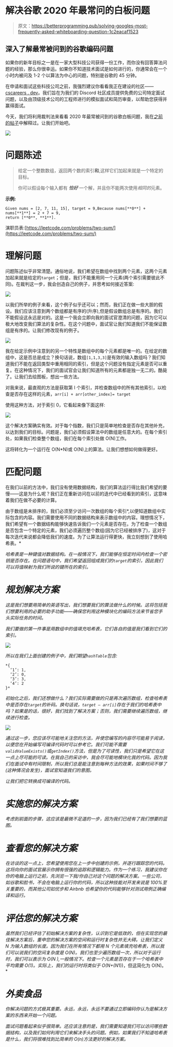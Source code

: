 # 解决谷歌 2020 年最常问的白板问题

> 原文：<https://betterprogramming.pub/solving-googles-most-frequently-asked-whiteboarding-question-1c2eacaf1523>

## 深入了解最常被问到的谷歌编码问题

如果你的新年目标之一是在一家大型科技公司获得一份工作，而你没有回答算法问题的经验，那么你很幸运。如果你不知道技术面试是如何进行的，你通常会在一个小时内被问及 1-2 个以算法为中心的问题，特别是谷歌的 45 分钟。

在申请和面试这些科技公司之前，我强烈建议你看看我正在建设的社区——[cscareers . dev](https://cscareers.dev/)。我们旨在为我们的 Discord 社区成员提供免费的公司特定面试问题，以及由顶级技术公司的工程师进行的模拟面试和简历审查，以帮助您获得并赢得面试。

今天，我们将利用裁判法来看看 2020 年最常被问到的谷歌白板问题，我在[之前的帖子](https://medium.com/better-programming/how-to-stop-being-afraid-of-technical-interviews-b60b064ff003)中解释过。让我们开始吧。

![](img/cf8133d768c21da3f2a6a189aa9cf8e5.png)

# 问题陈述

> 给定一个整数数组，返回两个数的索引**和**,这样它们加起来就是一个特定的目标。
> 
> 你可以假设每个输入都有 ***恰好*** 一个解，并且你不能两次使用*相同的*元素。

**示例:**

```
Given nums = [2, 7, 11, 15], target = 9,Because nums[**0**] + nums[**1**] = 2 + 7 = 9,
return [**0**, **1**].
```

演职员表:[https://leetcode.com/problems/two-sum/](https://leetcode.com/problems/two-sum/)

# 理解问题

问题陈述似乎非常清楚。通俗地说，我们希望在数组中找到两个元素，这两个元素加起来就是给定的`target`；但是，我们不能重用同一个元素(两个索引需要彼此不同)。在裁判这一步，我会创造自己的例子，并思考如何接近答案:

![](img/e2f41824b8937c1b0085a3d152f5947f.png)

以我们所举的例子来看，这个例子似乎还可以；然而，我们正在做一些大胆的假设。我们应该注意到两个数组都是有序的(升序),但是假设数组总是有序的。我们不能假设这永远是对的。这是一个我会立即向我的面试官澄清的问题，因为它可以极大地改变我们算法的复杂性。在这个问题中，面试官让我们知道我们不能保证数组是有序的。让我们修改现有的例子。

![](img/268df1050b36112c1d7c7fb8413274a7.png)

我在给定示例中注意到的另一个特性是数组中的每个元素都是唯一的。在给定的数组中，这是否总是成立？换句话说，数组`[1,1,3,3]`是有效的输入数组吗？我们知道我们不能在返回类型中重用相同的索引，但是这个问题没有指定元素是否可以重复。在这种情况下，我们的面试官会让我们知道所有的元素都是独一无二的。酷毙了。让我们去绘图板，想出一些方法。

对我来说，最直观的方法是获取第 I 个索引，并检查数组中的所有其他索引，以检查是否存在这样的元素，`arr[i] + arr[other_index]= target`

使用这种方法，对于索引 0，它看起来像下面这样:

![](img/a07d24147217eb25f85580e6e443d508.png)

这个解决方案确实有效。对于每个指数，我们只是简单地检查是否存在其他补充，以达到我们的目标。问题是，我们必须假设算法中的数组是任意大的。在每个索引处，如果我们检查整个数组，我们在每个索引处做 O(N)工作。

这将转化为一个运行在 O(N*N)或 O(N)上的算法。让我们想想如何做得更好。

# 匹配问题

在我们以前的方法中，我们没有使用数据结构，我们的算法运行得比我们希望的要慢——这是为什么呢？我们正在重新访问在以前的迭代中已经看到的索引，这意味着我们在做不必要的计算。

由于数组是未排序的，我们必须至少访问一次数组的每个索引*,以便知道数组中实际包含的内容。我们需要使用不同的数据结构来表示数组中的内容。理想情况下，我们希望有一个数据结构能够快速告诉我们一个元素是否存在。为了检查一个数组是否包含一个特定的元素，我们必须遍历整个数组(因为它已经被排序了)，这对于每次迭代来说都会降低我们的速度。为了让算法运行得更快，我立刻想到了使用哈希表。*

*哈希表是一种键值对数据结构。在一般情况下，我们能够在恒定时间内检查一个密钥是否存在。在问题语句中，我们希望返回组成我们的`target`的索引，因此我们可以将值映射为我们所说的键所在的索引。*

# *规划解决方案*

*这是我们想要用简单的英语写出，我们想要我们的算法做什么的时候。这将包括我们想要利用的必要的助手功能——确保您利用这种模块化的编码方法来节省您手头实际任务的时间。*

*我们要做的第一件事是用数组中的值填充哈希表，它们各自的值是我们看到它们的索引。*

*![](img/ed14c071b78746682493955792e05bc0.png)*

*所以在我们上面创建的例子中，我们期望`hashTable`包含:*

```
*{ 
  ‘1’: 1,
  ‘2’: 0,
  ‘3’: 3,
  ‘4’: 2
}*
```

*初始化之后，我们还想做什么？我们实际需要做的只是再次遍历数组，检查哈希表中是否存在`target`的补码。换句话说，`target — arr[i]`存在于我们的哈希表中吗？如果是的话，很好，我们找到了解决方案；否则，我们需要继续遍历数组，继续进行检查。*

*![](img/df2f7ab22045ac83b9d6907614176f93.png)*

*通过这一步，您应该尽可能地关注您的方法，并使您编写的内容尽可能易于阅读，以便您在开始编写可编译代码时可以参考它。我们可能不需要`validValueExists()`或`getIndex()`方法，但是为了可读性，我们只是希望它在这一点上尽可能的可读。在我自己的采访中，我会尽可能地模块化我的代码。因为我们在面试中有时间限制，所以我们总是能注意到每种方法的效果，如果时间不够了(这种情况会发生)，面试官知道我们的意图。*

*让我们把它转换成可编译的代码。*

# *实施您的解决方案*

*考虑到前面的步骤，这应该是最微不足道的一步，因为我们已经有了我们想要的蓝图。*

# *查看您的解决方案*

*在访谈的这一点上，您希望使用您在上一步中创建的示例，并逐行跟踪您的代码。这将向你的面试官展示你拥有很强的追踪和逻辑能力。作为一个练习，我建议你在你的电脑上运行之前，先浏览一下我/你自己对这个问题的解决方案。一些公司，如谷歌和脸书，不会在电脑上运行你的代码，所以这种技能对开发来说是 100%至关重要的，而其他公司如优步和 Airbnb 也希望你的代码能够针对测试用例正确编译和运行。*

# *评估您的解决方案*

*虽然我们已经评估了初始解决方案的复杂性，认识到它是低效的，但在实现您的最佳解决方案后，重申您的解决方案的空间和运行时复杂性并无大碍。让我们定义 N 为输入数组的长度。因为我们在所有情况下都用 N 个元素填充哈希表，所以我们可以说我们的空间复杂度是 O(N)。我们也至少遍历数组一次，所以对于运行时，我们可以表示为 O(N ),一般情况下。检查一个元素是否存在于一个哈希表中平均需要 O(1)。实际上，我们的运行时将类似于 O(N+(N*1))，但这简化为 O(N)。*

# *外卖食品*

*你解决问题的方式极其重要。永远，永远，永远不要通过立即编码你认为是解决方案的东西来开始一个问题。*

*面试问题看起来似乎很简单。还应该注意的是，我们需要知道我们可以访问哪些数据结构，以及我们如何利用它们来解决手头的问题。例如，如果我们不知道哈希表是什么，我们将很难找到比简单的 O(n)方法更好的解决方案。*